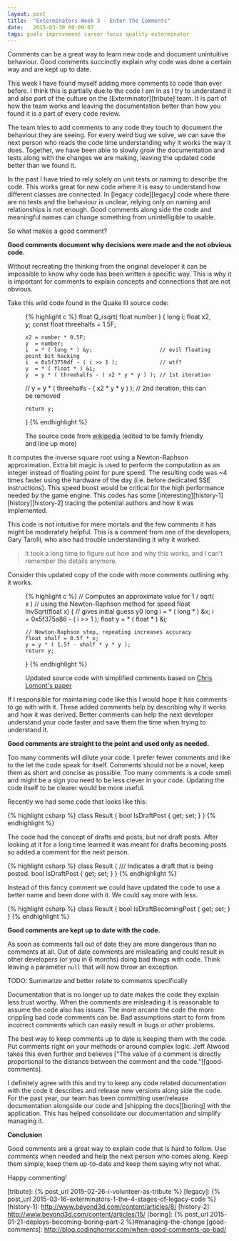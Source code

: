 ```yaml
---
layout: post
title:  "Exterminators Week 3 - Enter the Comments"
date:   2015-03-30 00:09:07
tags: goals improvement career focus quality exterminator
---
```


Comments can be a great way to learn new code and document unintuitive
behaviour. Good comments succinctly explain why code was done a certain way and
are kept up to date.

This week I have found myself adding more comments to code than ever before.
I think this is partially due to the code I am in as I try to understand it and
also part of the culture on the [Exterminator][tribute] team. It is part of how
the team works and leaving the documentation better than how you found it is a
part of every code review.

The team tries to add comments to any code they touch to document the behaviour
they are seeing. For every weird bug we solve, we can save the next person who
reads the code time understanding why it works the way it does. Together, we
have been able to slowly grow the documentation and tests along with the
changes we are making, leaving the updated code better than we found it.

In the past I have tried to rely solely on unit tests or naming to describe the
code. This works great for new code where it is easy to understand how
different classes are connected. In [legacy code][legacy] code where there are
no tests and the behaviour is unclear, relying only on naming and relationships
is not enough. Good comments along side the code and meaningful names can
change something from unintelligible to usable.

So what makes a good comment?

**Good comments document why decisions were made and the not obvious code.**

Without recreating the thinking from the original developer it
can be impossible to know why code has been written a specific way. This is why
it is important for comments to explain concepts and connections that are not
obvious.

Take this wild code found in the Quake III source code:

<figure>
{% highlight c %}
float Q_rsqrt( float number )
{
    long i;
    float x2, y;
    const float threehalfs = 1.5F;

    x2 = number * 0.5F;
    y  = number;
    i  = * ( long * ) &y;                     // evil floating point bit hacking
    i  = 0x5f3759df - ( i >> 1 );             // wtf?
    y  = * ( float * ) &i;
    y  = y * ( threehalfs - ( x2 * y * y ) ); // 1st iteration
//  y  = y * ( threehalfs - ( x2 * y * y ) ); // 2nd iteration, this can be removed

    return y;
}
{% endhighlight %}
<figcaption>The source code from <a href="http://en.wikipedia.org/wiki/Fast_inverse_square_root">wikipedia</a> (edited to be family friendly and line up more)</figcaption>
</figure>

It computes the inverse square root using a Newton-Raphson approximation. Extra
bit magic is used to perform the computation as an integer instead of floating
point for pure speed. The resulting code was ~4 times faster using the hardware
of the day (i.e. before dedicated SSE instructions). This speed boost would be
critical for the high performance needed by the game engine. This codes has
some [interesting][history-1] [history][history-2] tracing the potential
authors and how it was implemented.

This code is not intuitive for mere mortals and the few comments it has might
be moderately helpful. This is a comment from one of the developers, Gary
Tarolli, who also had trouble understanding it why it worked.

> it took a long time to figure out how and why this works, and I can't
> remember the details anymore.

Consider this updated copy of the code with more comments outlining why it
works.

<figure>
{% highlight c %}
// Computes an approximate value for 1 / sqrt( x )
// using the Newton-Raphson method for speed
float InvSqrt(float x)
{
    // gives initial guess y0
    long i = * ( long * ) &x;
    i = 0x5f375a86 - ( i >> 1 );
    float y =  * ( float * ) &i;

    // Newton-Raphson step, repeating increases accuracy
    float xhalf = 0.5f * x;
    y = y * ( 1.5f - xhalf * y * y );
    return y;
}
{% endhighlight %}
<figcaption>Updated source code with simplified comments based on <a href="http://www.lomont.org/Math/Papers/2003/InvSqrt.pdf">Chris Lomont's paper</a></figcaption>
</figure>

If I responsible for maintaining code like this I would hope it has comments
to go with with it. These added comments help by describing why it works and
how it was derived. Better comments can help the next developer understand your
code faster and save them the time when trying to understand it.

**Good comments are straight to the point and used only as needed.**

Too many comments will dilute your code. I prefer fewer comments and like to
the let the code speak for itself. Comments should not be a novel, keep them
as short and concise as possible. Too many comments is a code smell and might
be a sign you need to be less clever in your code. Updating the code itself to
be clearer would be more useful.

Recently we had some code that looks like this:

{% highlight csharp %}
class Result {
    bool IsDraftPost { get; set; }
}
{% endhighlight %}

The code had the concept of drafts and posts, but not draft posts. After
looking at it for a long time learned it was meant for drafts becoming posts
so added a comment for the next person.

{% highlight csharp %}
class Result {
    /// Indicates a draft that is being posted.
    bool IsDraftPost { get; set; }
}
{% endhighlight %}

Instead of this fancy comment we could have updated the code to use a better
name and been done with it. We could say more with less.

{% highlight csharp %}
class Result {
    bool IsDraftBecomingPost { get; set; }
}
{% endhighlight %}

**Good comments are kept up to date with the code.**

As soon as comments fall out of date they are more dangerous than no comments
at all. Out of date comments are misleading and could result in other
developers (or you in 6 months) doing bad things with code. Think leaving a
parameter ``null`` that will now throw an exception.

TODO: Summarize and better relate to comments specifically

Documentation that is no longer up to date makes the code they explain less
trust worthy. When the comments are misleading it is reasonable to assume the
code also has issues. The more arcane the code the more crippling bad code
comments can be. Bad assumptions start to form from incorrect comments which
can easily result in bugs or other problems.

The best way to keep comments up to date is keeping them with the code. Put
comments right on your methods or around complex logic. Jeff Atwood takes this
even further and believes ["The value of a comment is directly proportional to the distance between the comment and the code."][good-comments].

I definitely agree with this and try to keep any code related documentation
with the code it describes and release new versions along side the code.
For the past year, our team has been committing user/release documentation
alongside our code and [shipping the docs][boring] with the application. This
has helped consolidate our documentation and simplify managing it.

**Conclusion**

Good comments are a great way to explain code that is hard to follow. Use
comments when needed and help the next person who comes along. Keep them
simple, keep them up-to-date and keep them saying why not what.

Happy commenting!

[tribute]: {% post_url 2015-02-26-i-volunteer-as-tribute %}
[legacy]: {% post_url 2015-03-16-exterminators-1-the-4-stages-of-legacy-code %}
[history-1]: http://www.beyond3d.com/content/articles/8/
[history-2]: http://www.beyond3d.com/content/articles/15/
[boring]: {% post_url 2015-01-21-deploys-becoming-boring-part-2 %}#managing-the-change
[good-comments]: http://blog.codinghorror.com/when-good-comments-go-bad/
